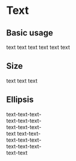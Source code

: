 <script setup>
  import './../../../src/text'
</script>

# Text

## Basic usage

<div>
  <sky-text>text</sky-text>
  <sky-text type="primary">text</sky-text>
  <sky-text type="success">text</sky-text>
  <sky-text type="warning">text</sky-text>
  <sky-text type="danger">text</sky-text>
  <sky-text type="info">text</sky-text>
</div>

## Size

<div>
  <sky-text size="large">text</sky-text>
  <sky-text>text</sky-text>
  <sky-text size="small">text</sky-text>
</div>

## Ellipsis

<div style="width: 100px;">
  <sky-text truncated>text-text-text-text-text-text-text-text-text-text</sky-text>
  <sky-text line-clamp="2">text-text-text-text-text-text-text-text-text-text</sky-text>
</div>
